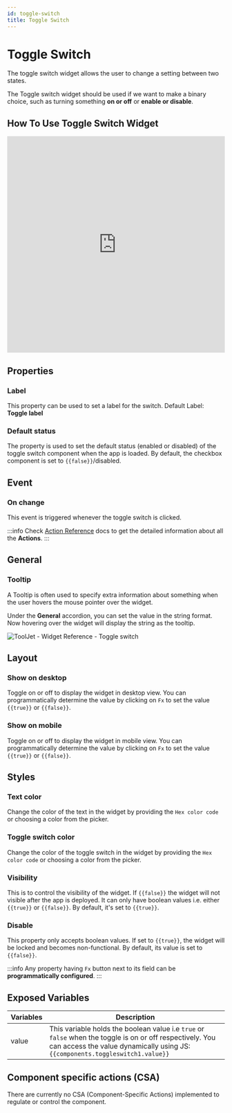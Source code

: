 ```yaml
---
id: toggle-switch
title: Toggle Switch
---
```

# Toggle Switch

The toggle switch widget allows the user to change a setting between two states.

The Toggle switch widget should be used if we want to make a binary choice, such as turning something **on or off** or **enable or disable**.

## How To Use Toggle Switch Widget

<iframe height="500" src="https://www.youtube.com/embed/NtP_9YC0hXs" title="Toggle Switch Widget" frameborder="0" allowfullscreen width="100%"></iframe>

## Properties

### Label

This property can be used to set a label for the switch. Default Label: **Toggle label**

### Default status

The property is used to set the default status (enabled or disabled) of the toggle switch component when the app is loaded. By default, the checkbox component is set to `{{false}}`/disabled.

## Event

### On change
This event is triggered whenever the toggle switch is clicked.

:::info
Check [Action Reference](/docs/category/actions-reference) docs to get the detailed information about all the **Actions**.
:::

## General
### Tooltip

A Tooltip is often used to specify extra information about something when the user hovers the mouse pointer over the widget.

Under the <b>General</b> accordion, you can set the value in the string format. Now hovering over the widget will display the string as the tooltip.

<div style={{textAlign: 'center'}}>

<img className="screenshot-full" src="/img/tooltip.png" alt="ToolJet - Widget Reference - Toggle switch" />

</div>

## Layout

### Show on desktop

Toggle on or off to display the widget in desktop view. You can programmatically determine the value by clicking on `Fx` to set the value `{{true}}` or `{{false}}`.
### Show on mobile

Toggle on or off to display the widget in mobile view. You can programmatically determine the value by clicking on `Fx` to set the value `{{true}}` or `{{false}}`.

## Styles

### Text color

Change the color of the text in the widget by providing the `Hex color code` or choosing a color from the picker.

### Toggle switch color

Change the color of the toggle switch in the widget by providing the `Hex color code` or choosing a color from the picker.

### Visibility

This is to control the visibility of the widget. If `{{false}}` the widget will not visible after the app is deployed. It can only have boolean values i.e. either `{{true}}` or `{{false}}`. By default, it's set to `{{true}}`.

### Disable

This property only accepts boolean values. If set to `{{true}}`, the widget will be locked and becomes non-functional. By default, its value is set to `{{false}}`.

:::info
Any property having `Fx` button next to its field can be **programmatically configured**.
:::

## Exposed Variables

| Variables    | Description |
| ----------- | ----------- |
| value | This variable holds the boolean value i.e `true` or `false` when the toggle is on or off respectively. You can access the value dynamically using JS: `{{components.toggleswitch1.value}}`|

## Component specific actions (CSA)

There are currently no CSA (Component-Specific Actions) implemented to regulate or control the component.
